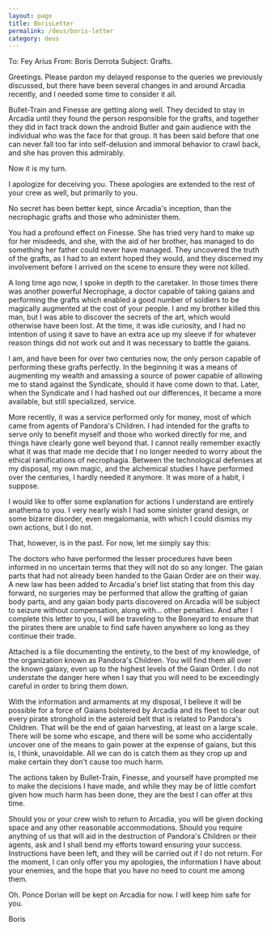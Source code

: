 ```yaml
---
layout: page
title: BorisLetter
permalink: /deus/boris-letter
category: deus
---
```

To:  Fey Arius
From:  Boris Derrota
Subject:  Grafts.

Greetings.  Please pardon my delayed response to the queries we previously discussed, but there have been several changes in and around Arcadia recently, and I needed some time to consider it all.

Bullet-Train and Finesse are getting along well.  They decided to stay in Arcadia until they found the person responsible for the grafts, and together they did in fact track down the android Butler and gain audience with the individual who was the face for that group.  It has been said before that one can never fall too far into self-delusion and immoral behavior to crawl back, and she has proven this admirably.

Now it is my turn.

I apologize for deceiving you.  These apologies are extended to the rest of your crew as well, but primarily to you.

No secret has been better kept, since Arcadia's inception, than the necrophagic grafts and those who administer them.

You had a profound effect on Finesse.  She has tried very hard to make up for her misdeeds, and she, with the aid of her brother, has managed to do something her father could never have managed.  They uncovered the truth of the grafts, as I had to an extent hoped they would, and they discerned my involvement before I arrived on the scene to ensure they were not killed.

A long time ago now, I spoke in depth to the caretaker.  In those times there was another powerful Necrophage, a doctor capable of taking gaians and performing the grafts which enabled a good number of soldiers to be magically augmented at the cost of your people.  I and my brother killed this man, but I was able to discover the secrets of the art, which would otherwise have been lost.  At the time, it was idle curiosity, and I had no intention of using it save to have an extra ace up my sleeve if for whatever reason things did not work out and it was necessary to battle the gaians.

I am, and have been for over two centuries now, the only person capable of performing these grafts perfectly.  In the beginning it was a means of augmenting my wealth and amassing a source of power capable of allowing me to stand against the Syndicate, should it have come down to that.  Later, when the Syndicate and I had hashed out our differences, it became a more available, but still specialized, service.

More recently, it was a service performed only for money, most of which came from agents of Pandora's Children.  I had intended for the grafts to serve only to benefit myself and those who worked directly for me, and things have clearly gone well beyond that.  I cannot really remember exactly what it was that made me decide that I no longer needed to worry about the ethical ramifications of necrophagia.  Between the technological defenses at my disposal, my own magic, and the alchemical studies I have performed over the centuries, I hardly needed it anymore.  It was more of a habit, I suppose.

I would like to offer some explanation for actions I understand are entirely anathema to you.  I very nearly wish I had some sinister grand design, or some bizarre disorder, even megalomania, with which I could dismiss my own actions, but I do not.

That, however, is in the past.  For now, let me simply say this:

The doctors who have performed the lesser procedures have been informed in no uncertain terms that they will not do so any longer.  The gaian parts that had not already been handed to the Gaian Order are on their way.  A new law has been added to Arcadia's brief list stating that from this day forward, no surgeries may be performed that allow the grafting of gaian body parts, and any gaian body parts discovered on Arcadia will be subject to seizure without compensation, along with... other penalties.  And after I complete this letter to you, I will be traveling to the Boneyard to ensure that the pirates there are unable to find safe haven anywhere so long as they continue their trade.

Attached is a file documenting the entirety, to the best of my knowledge, of the organization known as Pandora's Children.  You will find them all over the known galaxy, even up to the highest levels of the Gaian Order.  I do not understate the danger here when I say that you will need to be exceedingly careful in order to bring them down.

With the information and armaments at my disposal, I believe it will be possible for a force of Gaians bolstered by Arcadia and its fleet to clear out every pirate stronghold in the asteroid belt that is related to Pandora's Children.  That will be the end of gaian harvesting, at least on a large scale.  There will be some who escape, and there will be some who accidentally uncover one of the means to gain power at the expense of gaians, but this is, I think, unavoidable.  All we can do is catch them as they crop up and make certain they don't cause too much harm.

The actions taken by Bullet-Train, Finesse, and yourself have prompted me to make the decisions I have made, and while they may be of little comfort given how much harm has been done, they are the best I can offer at this time.

Should you or your crew wish to return to Arcadia, you will be given docking space and any other reasonable accommodations.  Should you require anything of us that will aid in the destruction of Pandora's Children or their agents, ask and I shall bend my efforts toward ensuring your success.  Instructions have been left, and they will be carried out if I do not return.  For the moment, I can only offer you my apologies, the information I have about your enemies, and the hope that you have no need to count me among them.

Oh.  Ponce Dorian will be kept on Arcadia for now.  I will keep him safe for you.

Boris
